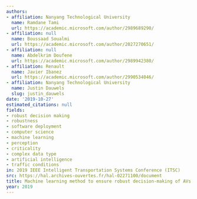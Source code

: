 ```yaml
---
authors:
- affiliation: Nanyang Technological University
  name: Ramdane Tami
  url: https://academic.microsoft.com/author/2989689290/
- affiliation: null
  name: Boussaad Soualmi
  url: https://academic.microsoft.com/author/2027270651/
- affiliation: null
  name: Abdelkrim Doufene
  url: https://academic.microsoft.com/author/2989942380/
- affiliation: Renault
  name: Javier Ibanez
  url: https://academic.microsoft.com/author/2990534046/
- affiliation: Nanyang Technological University
  name: Justin Dauwels
  slug: justin_dauwels
date: '2019-10-27'
estimated_citations: null
fields:
- robust decision making
- robustness
- software deployment
- computer science
- machine learning
- perception
- criticality
- complex data type
- artificial intelligence
- traffic conditions
in: 2019 IEEE Intelligent Transportation Systems Conference (ITSC)
src: https://hal.archives-ouvertes.fr/hal-02271100/document
title: Machine learning method to ensure robust decision-making of AVs
year: 2019
---
```

